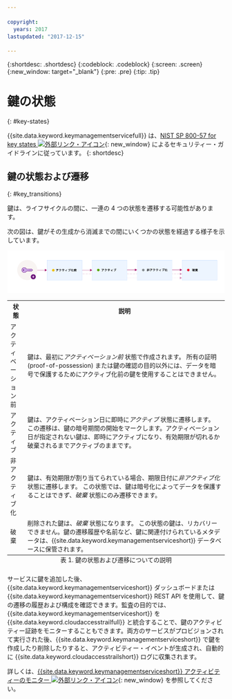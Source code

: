 ```yaml
---

copyright:
  years: 2017
lastupdated: "2017-12-15"

---
```


{:shortdesc: .shortdesc}
{:codeblock: .codeblock}
{:screen: .screen}
{:new_window: target="_blank"}
{:pre: .pre}
{:tip: .tip}

# 鍵の状態
{: #key-states}

{{site.data.keyword.keymanagementservicefull}} は、[NIST SP 800-57 for key states ![外部リンク・アイコン](../../icons/launch-glyph.svg "外部リンク・アイコン")](http://nvlpubs.nist.gov/nistpubs/SpecialPublications/NIST.SP.800-57pt1r4.pdf){: new_window} によるセキュリティー・ガイドラインに従っています。
{: shortdesc}

## 鍵の状態および遷移
{: #key_transitions}

鍵は、ライフサイクルの間に、一連の 4 つの状態を遷移する可能性があります。

次の図は、鍵がその生成から消滅までの間にいくつかの状態を経過する様子を示しています。

![図には、以下の定義表に説明されているのと同じコンポーネントが表示されています。](images/key-states.png)

<table>
  <tr>
    <th>状態</th>
    <th>説明</th>
  </tr>
  <tr>
    <td>アクティベーション前</td>
    <td>鍵は、最初に<i>アクティベーション前</i> 状態で作成されます。 所有の証明 (proof-of-possession) または鍵の確認の目的以外には、データを暗号で保護するためにアクティブ化前の鍵を使用することはできません。</td>
  </tr>
  <tr>
    <td>アクティブ</td>
    <td>鍵は、アクティベーション日に即時に<i>アクティブ</i> 状態に遷移します。 この遷移は、鍵の暗号期間の開始をマークします。アクティベーション日が指定されない鍵は、即時にアクティブになり、有効期限が切れるか破棄されるまでアクティブのままです。</td>
  </tr>
  <tr>
    <td>非アクティブ化</td>
    <td>鍵は、有効期限が割り当てられている場合、期限日付に<i>非アクティブ化</i> 状態に遷移します。 この状態では、鍵は暗号化によってデータを保護することはできず、<i>破棄</i> 状態にのみ遷移できます。</td>
  </tr>
  <tr>
    <td>破棄</td>
    <td>削除された鍵は、<i>破棄</i> 状態になります。 この状態の鍵は、リカバリーできません。鍵の遷移履歴や名前など、鍵に関連付けられているメタデータは、{{site.data.keyword.keymanagementserviceshort}} データベースに保管されます。</td>
  </tr>
  <caption style="caption-side:bottom;">表 1. 鍵の状態および遷移についての説明</caption>
</table>

サービスに鍵を追加した後、{{site.data.keyword.keymanagementserviceshort}} ダッシュボードまたは {{site.data.keyword.keymanagementserviceshort}} REST API を使用して、鍵の遷移の履歴および構成を確認できます。監査の目的では、{{site.data.keyword.keymanagementserviceshort}} を {{site.data.keyword.cloudaccesstrailfull}} と統合することで、鍵のアクティビティー証跡をモニターすることもできます。両方のサービスがプロビジョンされて実行された後、{{site.data.keyword.keymanagementserviceshort}} で鍵を作成したり削除したりすると、アクティビティー・イベントが生成され、自動的に {{site.data.keyword.cloudaccesstrailshort}} ログに収集されます。 

詳しくは、[{{site.data.keyword.keymanagementserviceshort}} アクティビティーのモニター ![外部リンク・アイコン](../../icons/launch-glyph.svg "外部リンク・アイコン")](https://console.stage1.bluemix.net/docs/services/cloud-activity-tracker/svcs/kp_at.html#kp_at){: new_window} を参照してください。
